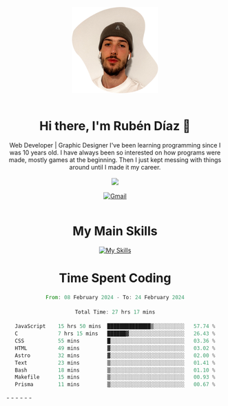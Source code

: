 <div align="center">
	<img height=200 width=200 src="./.img/yo_github_pfp.png" alt="Rubén Díaz" width=200/><br><br>
	
	
 # Hi there, I'm Rubén Díaz 👋

  Web Developer | Graphic Designer
  I've been learning programming since I was 10 years old. I have always been so interested on how programs were made, mostly games at the beginning. Then I just kept messing with things around until I made it my career.
  <br>
  <br>
  <a href="https://www.github.com/rubendiazzz" target="_blank" rel="noreferrer"><img
src="https://img.shields.io/github/followers/rubendiazzz?logo=github&style=for-the-badge&color=red" /></a>


  <a href="mailto:rubendfraga@gmail.com">![Gmail](https://img.shields.io/badge/Gmail-D14836?style=for-the-badge&logo=gmail&logoColor=white)</a><br><br>

  # My Main Skills
  [![My Skills](https://skillicons.dev/icons?i=js,html,css,tailwind,c,cpp,cs,react,nextjs,astro,mysql,mongo)](https://skillicons.dev)

# Time Spent Coding
<!--START_SECTION:waka-->

```rust
From: 08 February 2024 - To: 24 February 2024

Total Time: 27 hrs 17 mins

JavaScript    15 hrs 50 mins  ██████████████▒░░░░░░░░░░   57.74 %
C             7 hrs 15 mins   ██████▓░░░░░░░░░░░░░░░░░░   26.43 %
CSS           55 mins         █░░░░░░░░░░░░░░░░░░░░░░░░   03.36 %
HTML          49 mins         ▓░░░░░░░░░░░░░░░░░░░░░░░░   03.02 %
Astro         32 mins         ▓░░░░░░░░░░░░░░░░░░░░░░░░   02.00 %
Text          23 mins         ▒░░░░░░░░░░░░░░░░░░░░░░░░   01.41 %
Bash          18 mins         ▒░░░░░░░░░░░░░░░░░░░░░░░░   01.10 %
Makefile      15 mins         ▒░░░░░░░░░░░░░░░░░░░░░░░░   00.93 %
Prisma        11 mins         ▒░░░░░░░░░░░░░░░░░░░░░░░░   00.67 %
```

<!--END_SECTION:waka-->
</div>
-
-
-
-
-
-
